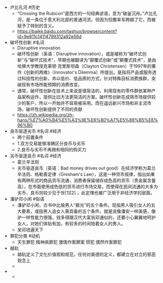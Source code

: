 - 卢比孔河 #历史
	- “Crossing the Rubicon”是西方的一句经典谚语，意为“破釜沉舟。”卢比孔河，是一条位于意大利北部的普通河流，但因为恺撒率军跨越了它，而被赋予了特别的含义。
	- https://baike.baidu.com/tashuo/browse/content?id=9e811c14114799312a92e56d
- 破坏性创新 #名词
	- Disruptive innovation
	- 破坏性创新（英语：Disruptive innovation），或是被称为“破坏式创新”与“破坏式技术”，早期也被翻译为“颠覆式创新”或“颠覆式技术”，是由哈佛大学教授克莱顿·克里斯坦森（Clayton Christensen）于1997年的著作《创新的两难》（Innovator's Dilemma）所提出。是指将产品或服务透过科技性的创新，并以低价、低品质的方式，针对特殊目标消费族群，突破现有市场所能预期的消费改变。
	- 通常，破坏性创新在技术上来说是很简洁的，利用现有的零件群依某种产品架构运作，提供比旧方法更简洁的方案。破坏性创新在成熟市场提供较少的客户，所以一开始并不容易被采用。而在遥远新兴市场和非主流市场，破坏性创新提供了不同的贡献
	- https://zh.wikipedia.org/zh-hans/%E7%A0%B4%E5%A3%9E%E6%80%A7%E5%89%B5%E6%96%B0
- 良币驱逐劣币 #名词 #经济
	- 两个前置条件
	- 1.双方交易能够准确区分良币与劣币
	- 2.良币与劣币不再拥有相同的购买力
- 劣币驱逐良币 #名词 #经济
	- 葛兰辛法则
	- 劣币驱逐良币（英语：Bad money drives out good）在经济学称为葛兰辛法则、格勒善定律（Gresham's Law），这是一种货币规律，指出如果有两种形式的商品货币流通，消费者保留储存成色高的货币（贵金属含量高），在市面使用成色低的货币进行市场交易，而使得在民间流通的大多为劣币，良币则较少见于世[1][2] ，此定理也被广泛用于非经济学的层面。
- 潘驴邓小闲 #俗语
	- 潘驴邓小闲，古书中比喻男人“捱光”的五个条件。现指男人吸引女人的五大要素，或指男人追女人需具备的五个条件。就是说像潘安一样美感，像驴一样性能力很强，钱多得跟汉代大富翁邓通似的，还要小心翼翼地呵护女人，对她们体贴有加，有较多的时间陪着女人的男人。
	- 吴邓钱遍天下
- 罪犯分类 #动机
	- 天生罪犯 精神病罪犯 激情作案罪案 惯犯 偶然作案罪犯
- 越轨
	- 越轨定义了文化价值观和规范，任何对美德的定义，都建立在对立的邪恶观念上
	-
-
	-